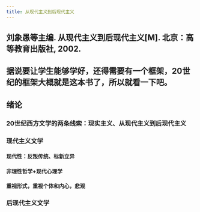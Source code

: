 ```yaml
---
title: 从现代主义到后现代主义
---
```


## 刘象愚等主编. 从现代主义到后现代主义[M]. 北京：高等教育出版社, 2002.
## 据说要让学生能够学好，还得需要有一个框架，20世纪的框架大概就是这本书了，所以就看一下吧。
## 绪论
### 20世纪西方文学的两条线索：现实主义、从现代主义到后现代主义
### 现代主义文学
#### 现代性：反叛传统、标新立异
#### 非理性哲学+现代心理学
#### 重视形式，重视个体和内心，悲观
### 后现代主义文学
####
